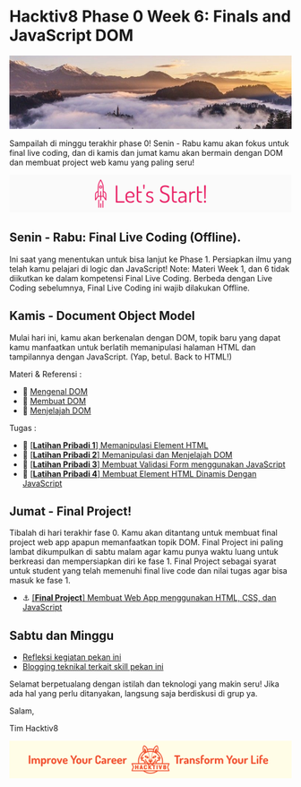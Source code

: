 # Hacktiv8 Phase 0 Week 6: Finals and JavaScript DOM

![Header](assets/header-w1.jpg)

Sampailah di minggu terakhir phase 0! Senin - Rabu kamu akan fokus untuk final live coding, dan di kamis dan jumat kamu akan bermain dengan DOM dan membuat project web kamu yang paling seru!

![Let's start!](assets/start.png)

## Senin - Rabu: Final Live Coding (Offline).
Ini saat yang menentukan untuk bisa lanjut ke Phase 1. Persiapkan ilmu yang telah kamu pelajari di logic dan JavaScript! Note: Materi Week 1, dan 6 tidak diikutkan ke dalam kompetensi Final Live Coding. Berbeda dengan Live Coding sebelumnya, Final Live Coding ini wajib dilakukan Offline.

## Kamis - Document Object Model
Mulai hari ini, kamu akan berkenalan dengan DOM, topik baru yang dapat kamu manfaatkan untuk berlatih memanipulasi halaman HTML dan tampilannya dengan JavaScript. (Yap, betul. Back to HTML!)

Materi & Referensi :
- :notebook_with_decorative_cover:
[Mengenal DOM](/modules/js-dom-intro.md)
- :notebook_with_decorative_cover:
[Membuat DOM](/modules/js-dom-creation.md)
- :notebook_with_decorative_cover:
[Menjelajah DOM](/modules/js-dom-transversing.md)

Tugas :
- 💪
[[**Latihan Pribadi 1**] Memanipulasi Element HTML](modules/anchor-js-dom-manipulation.md)
- 💪
[[**Latihan Pribadi 2**] Memanipulasi dan Menjelajah DOM](modules/anchor-js-dom-transverse-manipulation.md)
- 💪
[[**Latihan Pribadi 3**] Membuat Validasi Form menggunakan JavaScript](modules/anchor-js-form-validation.md)
- 💪
[[**Latihan Pribadi 4**] Membuat Element HTML Dinamis Dengan JavaScript](modules/anchor-js-dom-creation.md)

## Jumat - Final Project!

Tibalah di hari terakhir fase 0. Kamu akan ditantang untuk membuat final project web app apapun memanfaatkan topik DOM. Final Project ini paling lambat dikumpulkan di sabtu malam agar kamu punya waktu luang untuk berkreasi dan mempersiapkan diri ke fase 1. Final Project sebagai syarat untuk student yang telah memenuhi final live code dan nilai tugas agar bisa masuk ke fase 1.

- :anchor:
[[**Final Project**] Membuat Web App menggunakan HTML, CSS, dan JavaScript](modules/anchor-js-dom-web-app.md)


## Sabtu dan Minggu

- [Refleksi kegiatan pekan ini](https://github.com/hacktiv8/phase-0-activities/blob/master/modules/reflection.md)
- [Blogging teknikal terkait skill pekan ini](https://github.com/hacktiv8/phase-0-activities/blob/master/modules/blog.md)

Selamat berpetualang dengan istilah dan teknologi yang makin seru! Jika ada hal yang perlu ditanyakan, langsung saja berdiskusi di grup ya.

Salam,

Tim Hacktiv8

![Hacktiv8 Banner](assets/banner.png)
